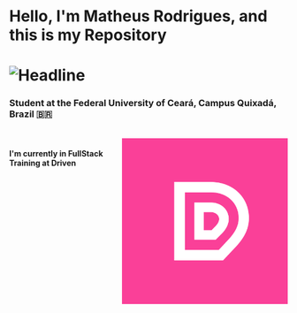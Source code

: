 <h1 align-text="center">Hello, I'm Matheus Rodrigues, and this is my Repository <h1>

<div align-text=center>
  <img src="https://readme-typing-svg.herokuapp.com/?color=%2300ff48&size=32&center=true&vCenter=true&width=800&height=75&lines=Computer+Engineering+Student;FullStack+Developer" alt="Headline"/>
</div>

<h3> Student at the Federal University of Ceará, Campus Quixadá, Brazil 🇧🇷 </h3>

<br/>
<img src="icons/driven-logo.png" align="right" width="300" border-radius="25px">
<h4>I'm currently in FullStack Training at Driven</h4>

<br/>